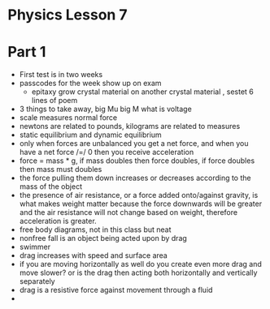 # Physics Lesson 7
# Part 1
- First test is in two weeks
- passcodes for the week show up on exam
  - epitaxy grow crystal material on another crystal material , sestet 6 lines of poem
- 3 things to take away, big Mu big M what is voltage
- scale measures normal force
- newtons are related to pounds, kilograms are related to measures
- static equilibrium and dynamic equilibrium
- only when forces are unbalanced you get a net force, and when you have a net force /=/ 0 then you receive acceleration
- force = mass * g, if mass doubles then force doubles, if force doubles then mass must doubles
- the force pulling them down increases or decreases according to the mass of the object
- the presence of air resistance, or a force added onto/against gravity, is what makes weight matter because the force downwards will be greater and the air resistance will not change based on weight, therefore acceleration is greater.
- free body diagrams, not in this class but neat
- nonfree fall is an object being acted upon by drag
- swimmer
- drag increases with speed and surface area
- if you are moving horizontally as well do you create even more drag and move slower? or is the drag then acting both horizontally and vertically separately
- drag is a resistive force against movement through a fluid
- 
